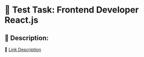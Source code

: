 # 🚀 Test Task: Frontend Developer React.js

## 🎨 Description:

🔗 [Link Description](https://file.notion.so/f/f/d0c94bae-665f-46a6-960e-293b93e07893/db9c68f8-952e-4512-b869-b9e2e00b6abd/tasks_js_developer.pdf?id=2da9407a-5a89-4152-94ba-90eaf303034c&table=block&spaceId=d0c94bae-665f-46a6-960e-293b93e07893&expirationTimestamp=1694044800000&signature=EqNSrDIa9K4KhventVzLQlXX_DKZ5DuX6sUKHKnuvSQ&downloadName=tasks_js_developer.pdf)
